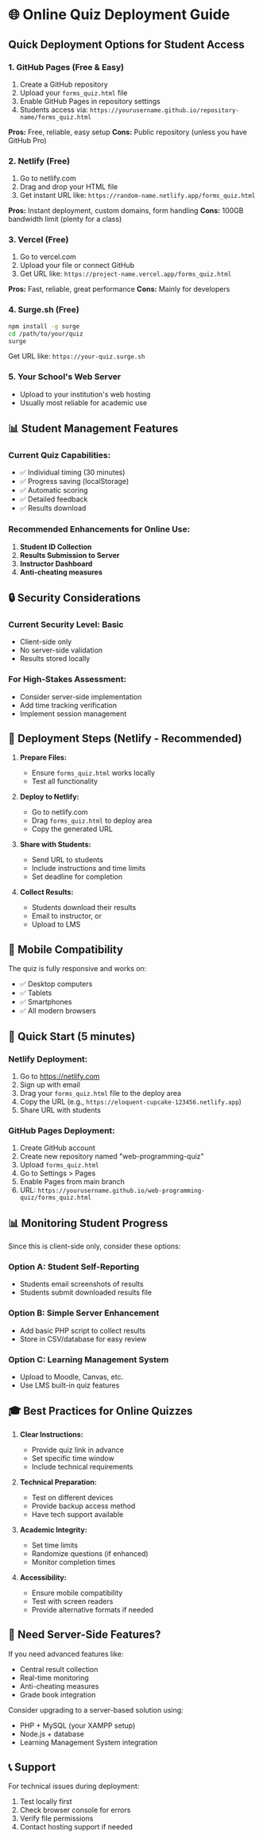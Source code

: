 # 🌐 Online Quiz Deployment Guide

## Quick Deployment Options for Student Access

### 1. **GitHub Pages (Free & Easy)**
1. Create a GitHub repository
2. Upload your `forms_quiz.html` file
3. Enable GitHub Pages in repository settings
4. Students access via: `https://yourusername.github.io/repository-name/forms_quiz.html`

**Pros:** Free, reliable, easy setup
**Cons:** Public repository (unless you have GitHub Pro)

### 2. **Netlify (Free)**
1. Go to netlify.com
2. Drag and drop your HTML file
3. Get instant URL like: `https://random-name.netlify.app/forms_quiz.html`

**Pros:** Instant deployment, custom domains, form handling
**Cons:** 100GB bandwidth limit (plenty for a class)

### 3. **Vercel (Free)**
1. Go to vercel.com
2. Upload your file or connect GitHub
3. Get URL like: `https://project-name.vercel.app/forms_quiz.html`

**Pros:** Fast, reliable, great performance
**Cons:** Mainly for developers

### 4. **Surge.sh (Free)**
```bash
npm install -g surge
cd /path/to/your/quiz
surge
```
Get URL like: `https://your-quiz.surge.sh`

### 5. **Your School's Web Server**
- Upload to your institution's web hosting
- Usually most reliable for academic use

## 📊 **Student Management Features**

### Current Quiz Capabilities:
- ✅ Individual timing (30 minutes)
- ✅ Progress saving (localStorage)
- ✅ Automatic scoring
- ✅ Detailed feedback
- ✅ Results download

### Recommended Enhancements for Online Use:
1. **Student ID Collection**
2. **Results Submission to Server**
3. **Instructor Dashboard**
4. **Anti-cheating measures**

## 🔒 **Security Considerations**

### Current Security Level: **Basic**
- Client-side only
- No server-side validation
- Results stored locally

### For High-Stakes Assessment:
- Consider server-side implementation
- Add time tracking verification
- Implement session management

## 🎯 **Deployment Steps (Netlify - Recommended)**

1. **Prepare Files:**
   - Ensure `forms_quiz.html` works locally
   - Test all functionality

2. **Deploy to Netlify:**
   - Go to netlify.com
   - Drag `forms_quiz.html` to deploy area
   - Copy the generated URL

3. **Share with Students:**
   - Send URL to students
   - Include instructions and time limits
   - Set deadline for completion

4. **Collect Results:**
   - Students download their results
   - Email to instructor, or
   - Upload to LMS

## 📱 **Mobile Compatibility**
The quiz is fully responsive and works on:
- ✅ Desktop computers
- ✅ Tablets
- ✅ Smartphones
- ✅ All modern browsers

## 🚀 **Quick Start (5 minutes)**

### Netlify Deployment:
1. Go to https://netlify.com
2. Sign up with email
3. Drag your `forms_quiz.html` file to the deploy area
4. Copy the URL (e.g., `https://eloquent-cupcake-123456.netlify.app`)
5. Share URL with students

### GitHub Pages Deployment:
1. Create GitHub account
2. Create new repository named "web-programming-quiz"
3. Upload `forms_quiz.html`
4. Go to Settings > Pages
5. Enable Pages from main branch
6. URL: `https://yourusername.github.io/web-programming-quiz/forms_quiz.html`

## 📊 **Monitoring Student Progress**

Since this is client-side only, consider these options:

### Option A: Student Self-Reporting
- Students email screenshots of results
- Students submit downloaded results file

### Option B: Simple Server Enhancement
- Add basic PHP script to collect results
- Store in CSV/database for easy review

### Option C: Learning Management System
- Upload to Moodle, Canvas, etc.
- Use LMS built-in quiz features

## 🎓 **Best Practices for Online Quizzes**

1. **Clear Instructions:**
   - Provide quiz link in advance
   - Set specific time window
   - Include technical requirements

2. **Technical Preparation:**
   - Test on different devices
   - Provide backup access method
   - Have tech support available

3. **Academic Integrity:**
   - Set time limits
   - Randomize questions (if enhanced)
   - Monitor completion times

4. **Accessibility:**
   - Ensure mobile compatibility
   - Test with screen readers
   - Provide alternative formats if needed

## 🔧 **Need Server-Side Features?**

If you need advanced features like:
- Central result collection
- Real-time monitoring
- Anti-cheating measures
- Grade book integration

Consider upgrading to a server-based solution using:
- PHP + MySQL (your XAMPP setup)
- Node.js + database
- Learning Management System integration

## 📞 **Support**

For technical issues during deployment:
1. Test locally first
2. Check browser console for errors
3. Verify file permissions
4. Contact hosting support if needed
